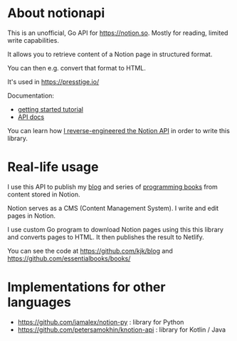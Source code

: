 # About notionapi

This is an unofficial, Go API for https://notion.so. Mostly for reading, limited write capabilities.

It allows you to retrieve content of a Notion page in structured format.

You can then e.g. convert that format to HTML.

It's used in https://presstige.io/

Documentation:

- [getting started tutorial](https://presstige.io/p/Using-Notion-API-Go-client-2567fcfa8f7a4ed4bdf6f6ec9298d34a)
- [API docs](https://godoc.org/github.com/ninja-1/notionapi)

You can learn how [I reverse-engineered the Notion API](https://blog.kowalczyk.info/article/88aee8f43620471aa9dbcad28368174c/how-i-reverse-engineered-notion-api.html) in order to write this library.

# Real-life usage

I use this API to publish my [blog](https://blog.kowalczyk.info/) and series of [programming books](https://www.programming-books.io/) from content stored in Notion.

Notion serves as a CMS (Content Management System). I write and edit pages in Notion.

I use custom Go program to download Notion pages using this this library and converts pages to HTML. It then publishes the result to Netlify.

You can see the code at https://github.com/kjk/blog and https://github.com/essentialbooks/books/

# Implementations for other languages

- https://github.com/jamalex/notion-py : library for Python
- https://github.com/petersamokhin/knotion-api : library for Kotlin / Java
